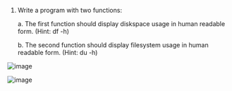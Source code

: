 1) Write a program with two functions:
   
   a. The first function should display diskspace usage in human readable form.
      (Hint: df -h)

   b. The second function should display filesystem usage in human readable form.
      (Hint: du -h)

  ![image](https://github.com/Sharath15eUR/PandiMuniasamyM/assets/65610375/6501ef06-b428-4f05-bc7f-aad520e06e36)

  ![image](https://github.com/Sharath15eUR/PandiMuniasamyM/assets/65610375/d242216b-b706-42ad-b541-112a7f86fd81)

